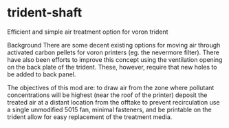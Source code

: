 # trident-shaft
Efficient and simple air treatment option for voron trident

Background
There are some decent existing options for moving air through activated carbon pellets for voron printers (eg. the nevermore filter). There have also been efforts to improve this concept using the ventilation opening on the back plate of the trident. These, however, require that new holes to be added to back panel.

The objectives of this mod are:
  to draw air from the zone where pollutant concentrations will be highest (near the roof of the printer)
  deposit the treated air at a distant location from the offtake to prevent recirculation
  use a single unmodified 5015 fan, minimal fasteners, and be printable on the trident
  allow for easy replacement of the treatment media.
